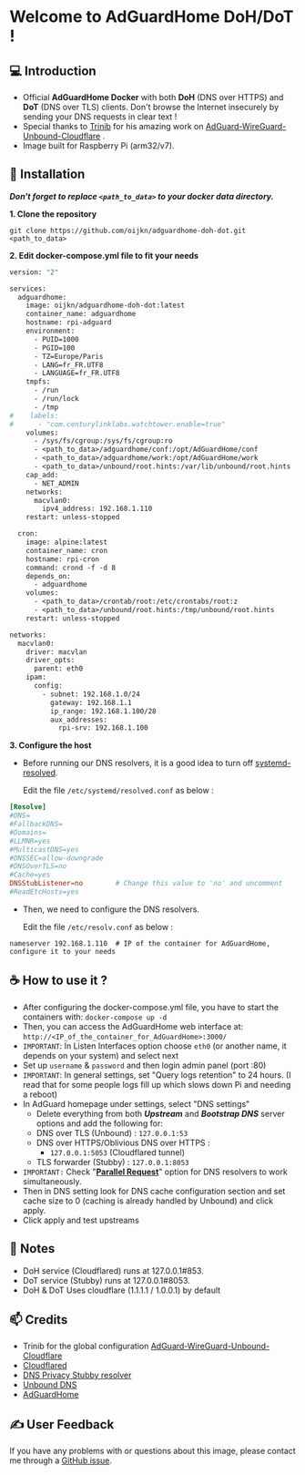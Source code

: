 # Welcome to AdGuardHome DoH/DoT !

## 💻 Introduction

- Official **AdGuardHome Docker** with both **DoH** (DNS over HTTPS) and **DoT** (DNS over TLS) clients.
Don't browse the Internet insecurely by sending your DNS requests in clear text !
- Special thanks to [Trinib](https://github.com/trinib/AdGuard-WireGuard-Unbound-Cloudflare) for his amazing work on [AdGuard-WireGuard-Unbound-Cloudflare](https://github.com/trinib/AdGuard-WireGuard-Unbound-Cloudflare/blob/main/README.md) .
- Image built for Raspberry Pi (arm32/v7).

## 🚀 Installation

**_Don't forget to replace `<path_to_data>` to your docker data directory._**

**1. Clone the repository**

`git clone https://github.com/oijkn/adguardhome-doh-dot.git <path_to_data>`

**2. Edit docker-compose.yml file to fit your needs**

```dockerfile
version: "2"                                                           # Docker Compose version for Portainer

services:
  adguardhome:
    image: oijkn/adguardhome-doh-dot:latest
    container_name: adguardhome
    hostname: rpi-adguard
    environment:
      - PUID=1000                                                      # User ID (UID)
      - PGID=100                                                       # Group ID (GID)
      - TZ=Europe/Paris                                                # Timezone
      - LANG=fr_FR.UTF8                                                # Language
      - LANGUAGE=fr_FR.UTF8                                            # Language (same as LANG)
    tmpfs:
      - /run
      - /run/lock
      - /tmp
#    labels:
#      - "com.centurylinklabs.watchtower.enable=true"                  # Watchtower (auto update)
    volumes:
      - /sys/fs/cgroup:/sys/fs/cgroup:ro
      - <path_to_data>/adguardhome/conf:/opt/AdGuardHome/conf          # Configure '<path_to_data>' to your needs
      - <path_to_data>/adguardhome/work:/opt/AdGuardHome/work          # Configure '<path_to_data>' to your needs
      - <path_to_data>/unbound/root.hints:/var/lib/unbound/root.hints  # Configure '<path_to_data>' to your needs
    cap_add:
      - NET_ADMIN
    networks:
      macvlan0:
        ipv4_address: 192.168.1.110                                    # IP of the container for AdGuardHome, configure it to your needs
    restart: unless-stopped

  cron:
    image: alpine:latest
    container_name: cron
    hostname: rpi-cron
    command: crond -f -d 8
    depends_on:
      - adguardhome
    volumes:
      - <path_to_data>/crontab/root:/etc/crontabs/root:z               # Configure '<path_to_data>' to your needs
      - <path_to_data>/unbound/root.hints:/tmp/unbound/root.hints      # Configure '<path_to_data>' to your needs
    restart: unless-stopped

networks:
  macvlan0:
    driver: macvlan
    driver_opts:
      parent: eth0                                                     # Parent interface, configure it depending on your interface name
    ipam:
      config:
        - subnet: 192.168.1.0/24                                       # Subnet of the container
          gateway: 192.168.1.1                                         # Gateway of the network
          ip_range: 192.168.1.100/28                                   # Usable Host IP Range: 192.168.1.97 - 192.168.1.110
          aux_addresses:
            rpi-srv: 192.168.1.100                                     # Reserved for RPi Server (IP of the host)
```

**3. Configure the host**

- Before running our DNS resolvers, it is a good idea to turn off [systemd-resolved](https://www.freedesktop.org/software/systemd/man/systemd-resolved.service.html).

  Edit the file `/etc/systemd/resolved.conf` as below :

```toml
[Resolve]
#DNS=
#FallbackDNS=
#Domains=
#LLMNR=yes
#MulticastDNS=yes
#DNSSEC=allow-downgrade
#DNSOverTLS=no
#Cache=yes
DNSStubListener=no        # Change this value to 'no' and uncomment
#ReadEtcHosts=yes

```

- Then, we need to configure the DNS resolvers.

  Edit the file `/etc/resolv.conf` as below :

```
nameserver 192.168.1.110  # IP of the container for AdGuardHome, configure it to your needs
```


## ☕ How to use it ?

- After configuring the docker-compose.yml file, you have to start the containers with: `docker-compose up -d`
- Then, you can access the AdGuardHome web interface at: `http://<IP_of_the_container_for_AdGuardHome>:3000/`
- `IMPORTANT`: In Listen Interfaces option choose `eth0` (or another name, it depends on your system) and select next
- Set up `username` & `password` and then login admin panel (port :80)
- `IMPORTANT`: In general settings, set "Query logs retention" to 24 hours. (I read that for some people logs fill up which slows down Pi and needing a reboot)
- In AdGuard homepage under settings, select "DNS settings"
  - Delete everything from both _**Upstream**_ and _**Bootstrap DNS**_ server options and add the following for:
  - DNS over TLS (Unbound) : `127.0.0.1:53`
  - DNS over HTTPS/Oblivious DNS over HTTPS :
     - `127.0.0.1:5053` (Cloudflared tunnel)
  - TLS forwarder (Stubby) : `127.0.0.1:8053` 
- `IMPORTANT:` Check "<a href="https://adguard.com/en/blog/in-depth-review-adguard-home.html#dns"><b>Parallel Request</b></a>" option for DNS resolvers to work simultaneously.
- Then in DNS setting look for DNS cache configuration section and set cache size to 0 (caching is already handled by Unbound) and click apply.
- Click apply and test upstreams

## 📝 Notes

- DoH service (Cloudflared) runs at 127.0.0.1#853.
- DoT service (Stubby) runs at 127.0.0.1#8053.
- DoH & DoT Uses cloudflare (1.1.1.1 / 1.0.0.1) by default

## 📫 Credits

- Trinib for the global configuration [AdGuard-WireGuard-Unbound-Cloudflare](https://github.com/trinib/AdGuard-WireGuard-Unbound-Cloudflare)
- [Cloudflared](https://developers.cloudflare.com/)
- [DNS Privacy Stubby resolver](https://github.com/getdnsapi/stubby)
- [Unbound DNS](https://unbound.net/)
- [AdGuardHome](https://github.com/AdguardTeam/AdGuardHome/blob/master/README.md)

## ✍️ User Feedback

If you have any problems with or questions about this image, please contact me through a [GitHub issue](https://github.com/oijkn/adguardhome-doh-dot/issues).